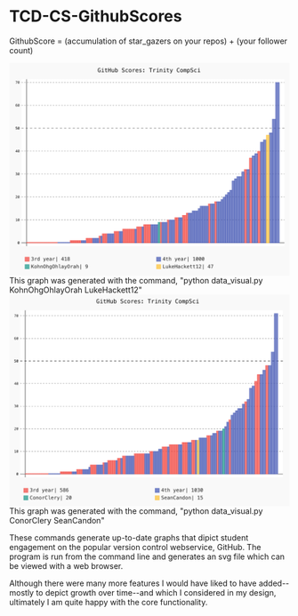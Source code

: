 # TCD-CS-GithubScores

GithubScore = (accumulation of star_gazers on your repos) + (your follower count)

<img src="graph_demo.png"
     alt="A demonstration of the graph"
     style="float: left; margin-right: 10px;" />
This graph was generated with the command, "python data_visual.py KohnOhgOhlayOrah LukeHackett12"
<br />
<img src="graph_demo2.png"
     alt="Another demonstration of the graph"
     style="float: left; margin-right: 10px;" />
This graph was generated with the command, "python data_visual.py ConorClery SeanCandon"
<br />
<p>
These commands generate up-to-date graphs that dipict student engagement on the popular version control webservice, GitHub.
The program is run from the command line and generates an svg file which can be viewed with a web browser.
</p>

<p>
Although there were many more features I would have liked to have added--mostly to depict growth over time--and which I considered in my design, ultimately I am quite happy with the core functionality.
</p>
